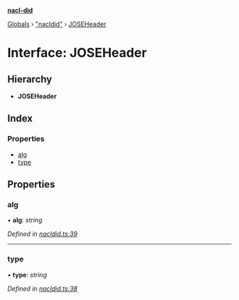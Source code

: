 **[nacl-did](../README.md)**

[Globals](../globals.md) › ["nacldid"](../modules/_nacldid_.md) › [JOSEHeader](_nacldid_.joseheader.md)

# Interface: JOSEHeader

## Hierarchy

* **JOSEHeader**

## Index

### Properties

* [alg](_nacldid_.joseheader.md#alg)
* [type](_nacldid_.joseheader.md#type)

## Properties

###  alg

• **alg**: *string*

*Defined in [nacldid.ts:39](https://github.com/uport-project/nacl-did/blob/3494a16/src/nacldid.ts#L39)*

___

###  type

• **type**: *string*

*Defined in [nacldid.ts:38](https://github.com/uport-project/nacl-did/blob/3494a16/src/nacldid.ts#L38)*